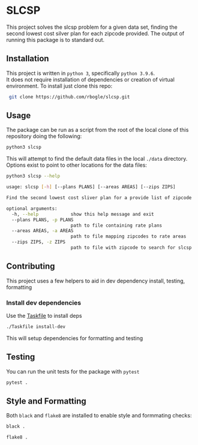 # SLCSP
This project solves the slcsp problem for a given data set, finding the second lowest cost silver plan for each zipcode provided.
The output of running this package is to standard out. 

## Installation
This project is written in `python 3`, specifically `python 3.9.6`.  
It does not require installation of dependencies or creation of virtual environment.
To install just clone this repo:
```bash
 git clone https://github.com/rbogle/slcsp.git
```

## Usage
The package can be run as a script from the root of the local clone of this repository doing the following:

```bash
python3 slcsp
```

This will attempt to find the default data files in the local `./data` directory.  
Options exist to point to other locations for the data files:
```bash
python3 slcsp --help

usage: slcsp [-h] [--plans PLANS] [--areas AREAS] [--zips ZIPS]

Find the second lowest cost sliver plan for a provide list of zipcode

optional arguments:
  -h, --help            show this help message and exit
  --plans PLANS, -p PLANS
                        path to file containing rate plans
  --areas AREAS, -a AREAS
                        path to file mapping zipcodes to rate areas
  --zips ZIPS, -z ZIPS  
                        path to file with zipcode to search for slcsp

```



## Contributing
This project uses a few helpers to aid in dev dependency install, testing, formatting

### Install dev dependencies 
Use the [Taskfile](https://github.com/adriancooney/Taskfile) to install deps

```bash
./Taskfile install-dev
```
This will setup dependencies for formatting and testing

## Testing
You can run the unit tests for the package with `pytest`
```bash
pytest .
```

## Style and Formatting
Both `black` and `flake8` are installed to enable style and formmating checks:

```bash
black .
```

```bash
flake8 .
```
